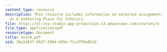 ```yaml
---
content_type: resource
description: This resource includes information on selected assignments from the class
  on A Gathering Place for Scholars.
file: https://ol-ocw-studio-app-production.s3.amazonaws.com/courses/4-125a-architecture-studio-building-in-landscapes-fall-2005/36a14637052f5984dd5ef1cd759a851d_assn9.pdf
file_type: application/pdf
resourcetype: Document
title: assn9.pdf
uid: 36a14637-052f-5984-dd5e-f1cd759a851d
---
```

